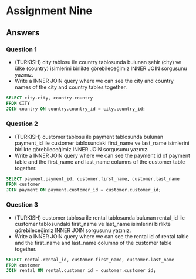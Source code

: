 # Assignment Nine

## Answers

### Question 1

- (TURKISH) city tablosu ile country tablosunda bulunan şehir (city) ve ülke (country) isimlerini birlikte görebileceğimiz INNER JOIN sorgusunu yazınız.
- Write a INNER JOIN query where we can see the city and country names of the city and country tables together.

```sql
SELECT city.city, country.country
FROM CITY
JOIN country ON country.country_id = city.country_id;
```

### Question 2

- (TURKISH) customer tablosu ile payment tablosunda bulunan payment_id ile customer tablosundaki first_name ve last_name isimlerini birlikte görebileceğimiz INNER JOIN sorgusunu yazınız.
- Write a INNER JOIN query where we can see the payment id of payment table and the first_name and last_name columns of the customer table together.

```sql
SELECT payment.payment_id, customer.first_name, customer.last_name
FROM customer
JOIN payment ON payment.customer_id = customer.customer_id;
```

### Question 3

- (TURKISH) customer tablosu ile rental tablosunda bulunan rental_id ile customer tablosundaki first_name ve last_name isimlerini birlikte görebileceğimiz INNER JOIN sorgusunu yazınız.
- Write a INNER JOIN query where we can see the rental id of rental table and the first_name and last_name columns of the customer table together.

```sql
SELECT rental.rental_id, customer.first_name, customer.last_name
FROM customer
JOIN rental ON rental.customer_id = customer.customer_id;
```
